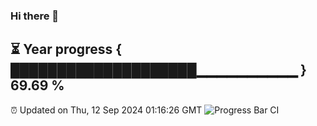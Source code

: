 ### Hi there 👋
⏳ Year progress { ████████████████████▁▁▁▁▁▁▁▁▁▁ } 69.69 %
---
⏰ Updated on Thu, 12 Sep 2024 01:16:26 GMT
![Progress Bar CI](https://github.com/liununu/liununu/workflows/Progress%20Bar%20CI/badge.svg)
